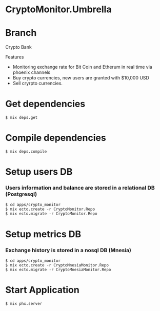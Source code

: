 # CryptoMonitor.Umbrella
# Branch
Crypto Bank 

Features
- Monitoring exchange rate for Bit Coin and Etherum in real time via phoenix channels
- Buy crypto currencies, new users are granted with $10,000 USD
- Sell cryrpto currencies.


# Get dependencies
````
$ mix deps.get
````

# Compile dependencies
````
$ mix deps.compile
````

# Setup users DB

### Users information and balance are stored in a relational DB (Postgresql)

````
$ cd apps/crypto_monitor
$ mix ecto.create -r CryptoMonitor.Repo
$ mix ecto.migrate -r CryptoMonitor.Repo
````

# Setup metrics DB

### Exchange history is stored in a nosql DB (Mnesia)

````
$ cd apps/crypto_monitor
$ mix ecto.create -r CryptoMnesiaMonitor.Repo
$ mix ecto.migrate -r CryptoMnesiaMonitor.Repo
````

# Start Application

````
$ mix phx.server
````

